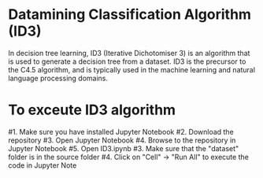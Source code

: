# Datamining Classification Algorithm (ID3)
In decision tree learning, ID3 (Iterative Dichotomiser 3) is an algorithm that is used to generate a decision tree from a dataset. ID3 is the precursor to the C4.5 algorithm, and is typically used in the machine learning and natural language processing domains.

# To exceute ID3 algorithm
  #1. Make sure you have installed Jupyter Notebook
  #2. Download the repository
  #3. Open Jupyter Notebook
  #4. Browse to the repository in Jupyter Notebook
  #5. Open ID3.ipynb
  #3. Make sure that the "dataset" folder is in the source folder
  #4. Click on "Cell" -> "Run All"  to execute the code in Jupyter Note
